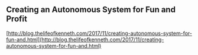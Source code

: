 ## Creating an Autonomous System for Fun and Profit
  
  [http://blog.thelifeofkenneth.com/2017/11/creating-autonomous-system-for-fun-and.html](http://blog.thelifeofkenneth.com/2017/11/creating-autonomous-system-for-fun-and.html)